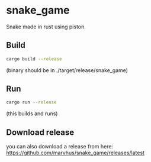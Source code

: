 # snake_game
Snake made in rust using piston.

## Build
```bash
cargo build --release
```
(binary should be in ./target/release/snake_game)

## Run
```bash
cargo run --release
```
(this builds and runs)

## Download release
you can also download a release from here:
https://github.com/marvhus/snake_game/releases/latest
